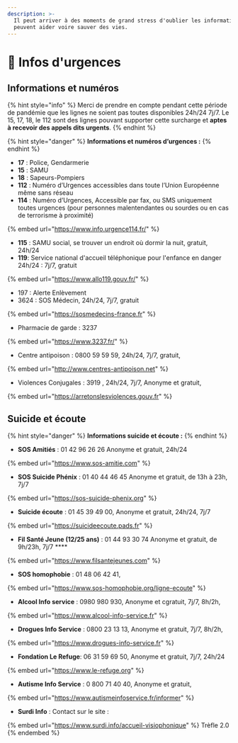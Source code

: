 ```yaml
---
description: >-
  Il peut arriver à des moments de grand stress d'oublier les informations qui
  peuvent aider voire sauver des vies.
---
```


# 🚨 Infos d'urgences

## **Informations et numéros**

{% hint style="info" %}
Merci de prendre en compte pendant cette période de pandémie que les lignes ne soient pas toutes disponibles 24h/24 7j/7. Le 15, 17, 18, le 112 sont des lignes pouvant supporter cette surcharge et **aptes à recevoir des appels dits urgents**.
{% endhint %}

{% hint style="danger" %}
**Informations et numéros d’urgences :**&#x20;
{% endhint %}

* **17** : Police, Gendarmerie&#x20;
* **15** : SAMU&#x20;
* **18** : Sapeurs-Pompiers&#x20;
* **112** : Numéro d’Urgences accessibles dans toute l’Union Européenne même sans réseau&#x20;
* **114** : Numéro d’Urgences, Accessible par fax, ou SMS uniquement toutes urgences (pour personnes malentendantes ou sourdes ou en cas de terrorisme à proximité)

{% embed url="https://www.info.urgence114.fr/" %}

* **115** : SAMU social, se trouver un endroit où dormir la nuit, gratuit, 24h/24
* **119**: Service national d'accueil téléphonique pour l'enfance en danger 24h/24 : 7j/7, gratuit

{% embed url="https://www.allo119.gouv.fr/" %}

* 197 : Alerte Enlèvement&#x20;
* 3624 : SOS Médecin, 24h/24, 7j/7, gratuit&#x20;

{% embed url="https://sosmedecins-france.fr" %}

* Pharmacie de garde : 3237&#x20;

{% embed url="https://www.3237.fr/" %}

* Centre antipoison : 0800 59 59 59, 24h/24, 7j/7, gratuit,&#x20;

{% embed url="http://www.centres-antipoison.net" %}

* Violences Conjugales : 3919 , 24h/24, 7j/7, Anonyme et gratuit,&#x20;

{% embed url="https://arretonslesviolences.gouv.fr" %}

## **Suicide et écoute**

{% hint style="danger" %}
**Informations suicide et écoute :**
{% endhint %}

* **SOS Amitiés** : 01 42 96 26 26 Anonyme et gratuit, 24h/24

{% embed url="https://www.sos-amitie.com" %}

* **SOS Suicide Phénix** : 01 40 44 46 45 Anonyme et gratuit, de 13h à 23h, 7j/7

{% embed url="https://sos-suicide-phenix.org" %}

* **Suicide écoute** : 01 45 39 49 00, Anonyme et gratuit, 24h/24, 7j/7

{% embed url="https://suicideecoute.pads.fr" %}

* **Fil Santé Jeune (12/25 ans)** : 01 44 93 30 74 Anonyme et gratuit, de 9h/23h, 7j/7 ****&#x20;

{% embed url="https://www.filsantejeunes.com" %}

* **SOS homophobie** : 01 48 06 42 41,

{% embed url="https://www.sos-homophobie.org/ligne-ecoute" %}

* **Alcool Info service** : 0980 980 930, Anonyme et cgratuit, 7j/7, 8h/2h,

{% embed url="https://www.alcool-info-service.fr" %}

* **Drogues Info Service** : 0800 23 13 13, Anonyme et gratuit, 7j/7, 8h/2h,

{% embed url="https://www.drogues-info-service.fr" %}

* **Fondation Le Refuge**: 06 31 59 69 50, Anonyme et gratuit, 7j/7, 24h/24

{% embed url="https://www.le-refuge.org" %}

* **Autisme Info Service** : 0 800 71 40 40, Anonyme et gratuit,&#x20;

{% embed url="https://www.autismeinfoservice.fr/informer" %}

* **Surdi Info** : Contact sur le site :&#x20;

{% embed url="https://www.surdi.info/accueil-visiophonique" %}
Trèfle 2.0
{% endembed %}

